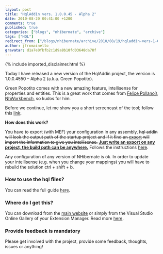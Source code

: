 ```yaml
---
layout: post
title: "HqlAddin vers. 1.0.0.45 - Alpha 2"
date: 2010-08-20 00:41:00 +1200
comments: true
published: true
categories: ["blogs", "nhibernate", "archive"]
tags: ["HQL"]
redirect_from: ["/blogs/nhibernate/archive/2010/08/19/hqladdin-vers-1-0-0-45-alpha-2.aspx"]
author: jfromainello
gravatar: d1a7e0fbfb2c1d9a8b10fd03648da78f
---
```

{% include imported_disclaimer.html %}
<p>Today I have released a new version of the HqlAddin project, the version is 1.0.0.<strike>45</strike>50 – Alpha 2 (a.k.a. Green Popotito). </p>  <p>Green Popotito comes with a new amazing feature, intellisense for properties and entities. This is a great work that comes from <a href="http://sourceforge.net/projects/faticalabshqled/">Felice Pollano’s NhWorkbench</a>, so kudos for him.</p>  <p>Before we continue, let me show you a short screencast of the tool; follow this <a href="http://www.screencast.com/users/JoseFR/folders/Jing/media/3817f5a4-093d-4a46-a94d-bf65b30fc51c" target="_blank">link</a>.</p>  <p><strong>How does this work?</strong></p>  <p>You have to export (with MEF) your configuration in any assembly, <strike>hql addin will look the output path of the startup project and if it find an <u>export</u> will import the information to give you intellisense.</strike> <strong><u>Just write an export on any project, the build path can be anywhere.</u></strong> Follows the instructions <a href="http://hqladdin.codeplex.com/wikipage?title=HowToAdvanceIntellisense">here</a>.</p>  <p>Any configuration of any version of NHibernate is ok. In order to update your intellisense (e.g. when you change your mappings) you will have to rebuild the solution ctrl + shift + b.</p>  <p></p>  <h3>How to use the hql files?</h3>  <p>You can read the full guide <a href="http://hqladdin.codeplex.com/wikipage?title=HowToHqlFiles&amp;referringTitle=Documentation">here</a>.</p>  <h3>Where do I get this?</h3>  <p>You can download from the <a href="http://hqladdin.codeplex.com/">main website</a> or simply from the Visual Studio Online Gallery of your Extension Manager. Read more <a href="http://hqladdin.codeplex.com/wikipage?title=Installation&amp;referringTitle=Documentation">here</a>.</p>  <h3></h3>  <h3>Provide feedback is mandatory</h3>  <p>Please get involved with the project, provide some feedback, thoughts, issues or anything!</p>

